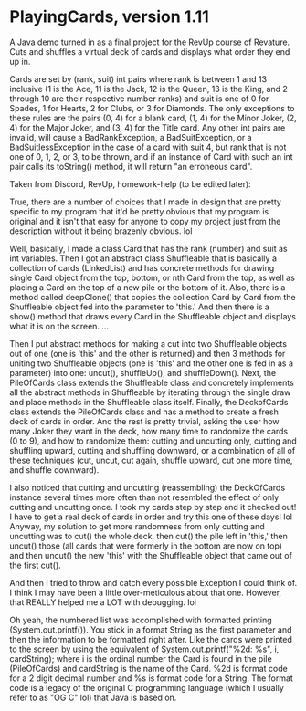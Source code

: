# PlayingCards, version 1.11
A Java demo turned in as a final project for the RevUp course of Revature. Cuts and shuffles a virtual deck of cards and displays what order they end up in.

Cards are set by (rank, suit) int pairs where rank is between 1 and 13 inclusive (1 is the Ace, 11 is the Jack, 12 is the Queen, 13 is the King, and 2 through 10 are their respective number ranks) and suit is one of 0 for Spades, 1 for Hearts, 2 for Clubs, or 3 for Diamonds. The only exceptions to these rules are the pairs (0, 4) for a blank card, (1, 4) for the Minor Joker, (2, 4) for the Major Joker, and (3, 4) for the Title card. Any other int pairs are invalid, will cause a BadRankException, a BadSuitException, or a BadSuitlessException in the case of a card with suit 4, but rank that is not one of 0, 1, 2, or 3, to be thrown, and if an instance of Card with such an int pair calls its toString() method, it will return "an erroneous card".

Taken from Discord, RevUp, homework-help (to be edited later):

True, there are a number of choices that I made in design that are pretty specific to my program that it'd be pretty obvious that my program is original and it isn't that easy for anyone to copy my project just from the description without it being brazenly obvious. lol

Well, basically, I made a class Card that has the rank (number) and suit as int variables. Then I got an abstract class Shuffleable that is basically a collection of cards (LinkedList) and has concrete methods for drawing single Card object from the top, bottom, or nth Card from the top, as well as placing a Card on the top of a new pile or the bottom of it.  Also, there is a method called deepClone() that copies the collection Card by Card from the Shuffleable object fed into the parameter to 'this.' And then there is a show() method that draws every Card in the Shuffleable object and displays what it is on the screen.  ...

Then I put abstract methods for making a cut into two Shuffleable objects out of one (one is 'this' and the other is returned) and then 3 methods for uniting two Shuffleable objects (one is 'this' and the other one is fed in as a parameter) into one: uncut(), shuffleUp(), and shuffleDown(). Next, the PileOfCards class extends the Shuffleable class and concretely implements all the abstract methods in Shuffleable by iterating through the single draw and place methods in the Shuffleable class itself. Finally, the DeckofCards class extends the PileOfCards class and has a method to create a fresh deck of cards in order. And the rest is pretty trivial, asking the user how many Joker they want in the deck, how many time to randomize the cards (0 to 9), and how to randomize them: cutting and uncutting only, cutting and shuffling upward, cutting and shuffling downward, or a combination of all of these techniques (cut, uncut, cut again, shuffle upward, cut one more time, and shuffle downward).

I also noticed that cutting and uncutting (reassembling) the DeckOfCards instance several times more often than not resembled the effect of only cutting and uncutting once. I took my cards step by step and it checked out! I have to get a real deck of cards in order and try this one of these days! lol Anyway, my solution to get more randomness from only cutting and uncutting was to cut() the whole deck, then cut() the pile left in 'this,' then uncut() those (all cards that were formerly in the bottom are now on top) and then uncut() the new 'this' with the Shuffleable object that came out of the first cut().

And then I tried to throw and catch every possible Exception I could think of. I think I may have been a little over-meticulous about that one. However, that REALLY helped me a LOT with debugging. lol

Oh yeah, the numbered list was accomplished with formatted printing (System.out.printf()). You stick in a format String as the first parameter and then the information to be formatted right after. Like the cards were printed to the screen by using the equivalent of System.out.printf("%2d: %s", i, cardString); where i is the ordinal number the Card is found in the pile (PileOfCards) and cardString is the name of the Card. %2d is format code for a 2 digit decimal number and %s is format code for a String. The format code is a legacy of the original C programming language (which I usually refer to as "OG C" lol) that Java is based on.

